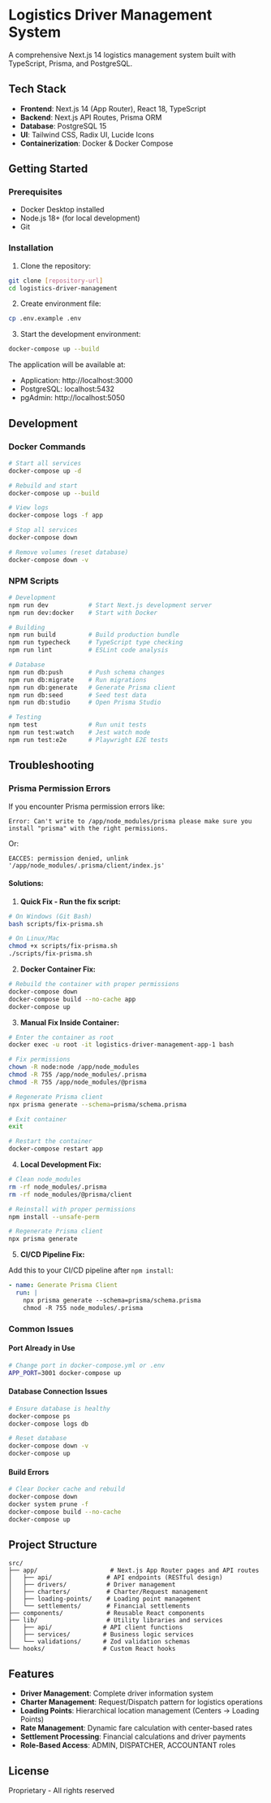 # Logistics Driver Management System

A comprehensive Next.js 14 logistics management system built with TypeScript, Prisma, and PostgreSQL.

## Tech Stack

- **Frontend**: Next.js 14 (App Router), React 18, TypeScript
- **Backend**: Next.js API Routes, Prisma ORM
- **Database**: PostgreSQL 15
- **UI**: Tailwind CSS, Radix UI, Lucide Icons
- **Containerization**: Docker & Docker Compose

## Getting Started

### Prerequisites

- Docker Desktop installed
- Node.js 18+ (for local development)
- Git

### Installation

1. Clone the repository:
```bash
git clone [repository-url]
cd logistics-driver-management
```

2. Create environment file:
```bash
cp .env.example .env
```

3. Start the development environment:
```bash
docker-compose up --build
```

The application will be available at:
- Application: http://localhost:3000
- PostgreSQL: localhost:5432
- pgAdmin: http://localhost:5050

## Development

### Docker Commands

```bash
# Start all services
docker-compose up -d

# Rebuild and start
docker-compose up --build

# View logs
docker-compose logs -f app

# Stop all services
docker-compose down

# Remove volumes (reset database)
docker-compose down -v
```

### NPM Scripts

```bash
# Development
npm run dev           # Start Next.js development server
npm run dev:docker    # Start with Docker

# Building
npm run build         # Build production bundle
npm run typecheck     # TypeScript type checking
npm run lint          # ESLint code analysis

# Database
npm run db:push       # Push schema changes
npm run db:migrate    # Run migrations
npm run db:generate   # Generate Prisma client
npm run db:seed       # Seed test data
npm run db:studio     # Open Prisma Studio

# Testing
npm test              # Run unit tests
npm run test:watch    # Jest watch mode
npm run test:e2e      # Playwright E2E tests
```

## Troubleshooting

### Prisma Permission Errors

If you encounter Prisma permission errors like:
```
Error: Can't write to /app/node_modules/prisma please make sure you install "prisma" with the right permissions.
```

Or:
```
EACCES: permission denied, unlink '/app/node_modules/.prisma/client/index.js'
```

#### Solutions:

1. **Quick Fix - Run the fix script:**
```bash
# On Windows (Git Bash)
bash scripts/fix-prisma.sh

# On Linux/Mac
chmod +x scripts/fix-prisma.sh
./scripts/fix-prisma.sh
```

2. **Docker Container Fix:**
```bash
# Rebuild the container with proper permissions
docker-compose down
docker-compose build --no-cache app
docker-compose up
```

3. **Manual Fix Inside Container:**
```bash
# Enter the container as root
docker exec -u root -it logistics-driver-management-app-1 bash

# Fix permissions
chown -R node:node /app/node_modules
chmod -R 755 /app/node_modules/.prisma
chmod -R 755 /app/node_modules/@prisma

# Regenerate Prisma client
npx prisma generate --schema=prisma/schema.prisma

# Exit container
exit

# Restart the container
docker-compose restart app
```

4. **Local Development Fix:**
```bash
# Clean node_modules
rm -rf node_modules/.prisma
rm -rf node_modules/@prisma/client

# Reinstall with proper permissions
npm install --unsafe-perm

# Regenerate Prisma client
npx prisma generate
```

5. **CI/CD Pipeline Fix:**

Add this to your CI/CD pipeline after `npm install`:
```yaml
- name: Generate Prisma Client
  run: |
    npx prisma generate --schema=prisma/schema.prisma
    chmod -R 755 node_modules/.prisma
```

### Common Issues

#### Port Already in Use
```bash
# Change port in docker-compose.yml or .env
APP_PORT=3001 docker-compose up
```

#### Database Connection Issues
```bash
# Ensure database is healthy
docker-compose ps
docker-compose logs db

# Reset database
docker-compose down -v
docker-compose up
```

#### Build Errors
```bash
# Clear Docker cache and rebuild
docker-compose down
docker system prune -f
docker-compose build --no-cache
docker-compose up
```

## Project Structure

```
src/
├── app/                    # Next.js App Router pages and API routes
│   ├── api/               # API endpoints (RESTful design)
│   ├── drivers/           # Driver management
│   ├── charters/          # Charter/Request management
│   ├── loading-points/    # Loading point management
│   └── settlements/       # Financial settlements
├── components/            # Reusable React components
├── lib/                   # Utility libraries and services
│   ├── api/              # API client functions
│   ├── services/         # Business logic services
│   └── validations/      # Zod validation schemas
└── hooks/                # Custom React hooks
```

## Features

- **Driver Management**: Complete driver information system
- **Charter Management**: Request/Dispatch pattern for logistics operations
- **Loading Points**: Hierarchical location management (Centers → Loading Points)
- **Rate Management**: Dynamic fare calculation with center-based rates
- **Settlement Processing**: Financial calculations and driver payments
- **Role-Based Access**: ADMIN, DISPATCHER, ACCOUNTANT roles

## License

Proprietary - All rights reserved